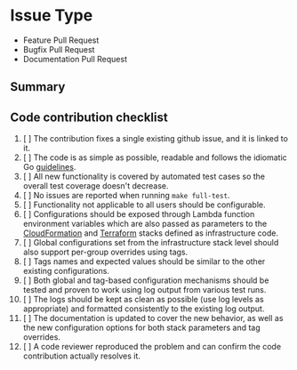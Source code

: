 # Issue Type

<!--
Pick one below and delete the others.

Also feel free to delete these comments for brevity once they were fully
acknowledged.
-->

- Feature Pull Request
- Bugfix Pull Request
- Documentation Pull Request

## Summary

<!--
Describe the change, including rationale and design decisions, and use a brief
but descriptive PR title.

Please include "Fixes #nnn" here or in your commit message in order to
link to an issue in which you describe the addressed problem in more detail.

If you want to address more issues do it in different pull requests instead of a
single big one, it will speed up the review process considerably.

Code review process:

The issue should be tagged with 'review wanted' label before the checklist below
is satisfied from the perspective of the PR author and the code is ready to be
peer-reviewed.

The label should be set by a maintainer as soon as the review is requested on
Gitter and should only be cleared after the PR is merged.
-->

## Code contribution checklist

<!--
The code review should be largely a matter of going through this checklist.
-->


1. [ ] The contribution fixes a single existing github issue, and it is linked
   to it.
1. [ ] The code is as simple as possible, readable and follows the idiomatic Go
  [guidelines](https://golang.org/doc/effective_go.html).
1. [ ] All new functionality is covered by automated test cases so the overall
  test coverage doesn't decrease.
1. [ ] No issues are reported when running `make full-test`.
1. [ ] Functionality not applicable to all users should be configurable.
1. [ ] Configurations should be exposed through Lambda function environment
   variables which are also passed as parameters to the
   [CloudFormation](https://github.com/cristim/autospotting/blob/master/cloudformation/stacks/AutoSpotting/template.json)
   and
   [Terraform](https://github.com/cristim/autospotting/blob/master/terraform/autospotting.tf)
   stacks defined as infrastructure code.
1. [ ] Global configurations set from the infrastructure stack level should also
   support per-group overrides using tags.
1. [ ] Tags names and expected values should be similar to the other existing
   configurations.
1. [ ] Both global and tag-based configuration mechanisms should be tested and
  proven to work using log output from various test runs.
1. [ ] The logs should be kept as clean as possible (use log levels as
  appropriate) and formatted consistently to the existing log output.
1. [ ] The documentation is updated to cover the new behavior, as well as the
   new configuration options for both stack parameters and tag overrides.
1. [ ] A code reviewer reproduced the problem and can confirm the code
  contribution actually resolves it.
